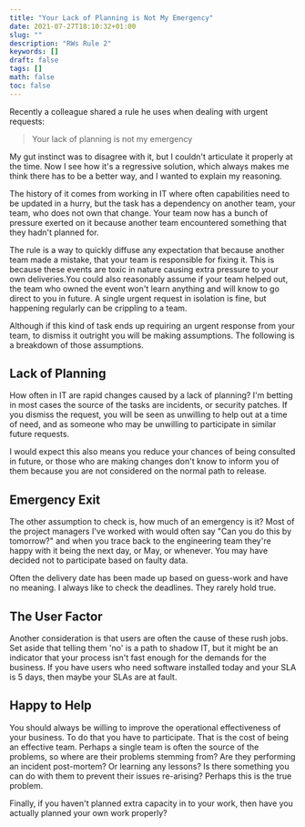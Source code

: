 ```yaml
---
title: "Your Lack of Planning is Not My Emergency"
date: 2021-07-27T18:10:32+01:00
slug: ""
description: "RWs Rule 2"
keywords: []
draft: false
tags: []
math: false
toc: false
---
```


<!--alex ignore he-she-->
Recently a colleague shared a rule he uses when dealing with urgent requests:

> Your lack of planning is not my emergency

My gut instinct was to disagree with it, but I couldn't articulate it properly at the time. Now I see how it's a regressive solution, which always makes me think there has to be a better way, and I wanted to explain my reasoning.

The history of it comes from working in IT where often capabilities need to be updated in a hurry, but the task has a dependency on another team, your team, who does not own that change. Your team now has a bunch of pressure exerted on it because another team encountered something that they hadn't planned for.

The rule is a way to quickly diffuse any expectation that because another team made a mistake, that your team is responsible for fixing it. This is because these events are toxic in nature causing extra pressure to your own deliveries.You could also reasonably assume if your team helped out, the team who owned the event won't learn anything and will know to go direct to you in future.  A single urgent request in isolation is fine, but happening regularly can be crippling to a team.

Although if this kind of task ends up requiring an urgent response from your team, to dismiss it outright you will be making assumptions. The following is a breakdown of those assumptions.

## Lack of Planning

How often in IT are rapid changes caused by a lack of planning? I'm betting in most cases the source of the tasks are incidents, or security patches. If you dismiss the request, you will be seen as unwilling to help out at a time of need, and as someone who may be unwilling to participate in similar future requests.

I would expect this also means you reduce your chances of being consulted in future, or those who are making changes don't know to inform you of them because you are not considered on the normal path to release.

## Emergency Exit

The other assumption to check is, how much of an emergency is it? Most of the project managers I've worked with would often say "Can you do this by tomorrow?" and when you trace back to the engineering team they're happy with it being the next day, or May, or whenever. You may have decided not to participate based on faulty data.

Often the delivery date has been made up based on guess-work and have no meaning. I always like to check the deadlines. They rarely hold true.

## The User Factor

Another consideration is that users are often the cause of these rush jobs. Set aside that telling them 'no' is a path to shadow IT, but it might be an indicator that your process isn't fast enough for the demands for the business. If you have users who need software installed today and your SLA is 5 days, then maybe your SLAs are at fault.

## Happy to Help

You should always be willing to improve the operational effectiveness of your business. To do that you have to participate. That is the cost of being an effective team. Perhaps a single team is often the source of the problems, so where are their problems stemming from? Are they performing an incident post-mortem? Or learning any lessons? Is there something you can do with them to prevent their issues re-arising? Perhaps this is the true problem.

Finally, if you haven't planned extra capacity in to your work, then have you actually planned your own work properly?
